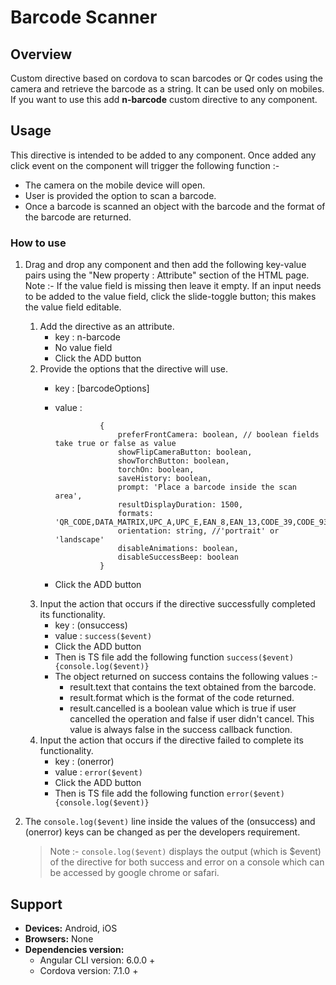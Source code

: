 # Barcode Scanner

## Overview

Custom directive based on cordova to scan barcodes or Qr codes using the camera and retrieve the barcode as a string. It can be used only on mobiles. If you want to use this add **n-barcode** custom directive to any component.

## Usage

This directive is intended to be added to any component. Once added any click event on the component will trigger the following function :-

* The camera on the mobile device will open.
* User is provided the option to scan a barcode.
* Once a barcode is scanned an object with the barcode and the format of the barcode are returned.

### How to use

1. Drag and drop any component and then add the following key-value pairs using the "New property : Attribute" section of the HTML page. Note :- If the value field is missing then leave it empty. If an input needs to be added to the value field, click the slide-toggle button; this makes the value field editable.
   1. Add the directive as an attribute.
      * key : n-barcode
      * No value field
      * Click the ADD button
   2. Provide the options that the directive will use.
      * key : \[barcodeOptions\] 
      * value :

        ```text
                  {
                      preferFrontCamera: boolean, // boolean fields take true or false as value
                      showFlipCameraButton: boolean,
                      showTorchButton: boolean,
                      torchOn: boolean,
                      saveHistory: boolean,
                      prompt: 'Place a barcode inside the scan area',
                      resultDisplayDuration: 1500,
                      formats: 'QR_CODE,DATA_MATRIX,UPC_A,UPC_E,EAN_8,EAN_13,CODE_39,CODE_93,CODE_128,CODABAR,ITF,RSS14,MSI',
                      orientation: string, //'portrait' or 'landscape'
                      disableAnimations: boolean,
                      disableSuccessBeep: boolean
                  }
        ```

      * Click the ADD button
   3. Input the action that occurs if the directive successfully completed its functionality.
      * key : \(onsuccess\)  
      * value : `success($event)`
      * Click the ADD button
      * Then is TS file add the following function `success($event){console.log($event)}`
      * The object returned on success contains the following values :-
        * result.text that contains the text obtained from the barcode.
        * result.format which is the format of the code returned.
        * result.cancelled is a boolean value which is true if user cancelled the operation and false if user didn't cancel. This value is always false in the success callback function.
   4. Input the action that occurs if the directive failed to complete its functionality.
      * key : \(onerror\)  
      * value : `error($event)`
      * Click the ADD button
      * Then is TS file add the following function `error($event){console.log($event)}`
2. The `console.log($event)` line inside the values of the \(onsuccess\) and \(onerror\) keys can be changed as per the developers requirement. 

   > Note :- `console.log($event)` displays the output \(which is $event\) of the directive for both success and error on a console which can be accessed by google chrome or safari.

## Support

* **Devices:** Android, iOS
* **Browsers:**  None
* **Dependencies version:** 
  * Angular CLI version: 6.0.0 + 
  * Cordova version: 7.1.0 +

